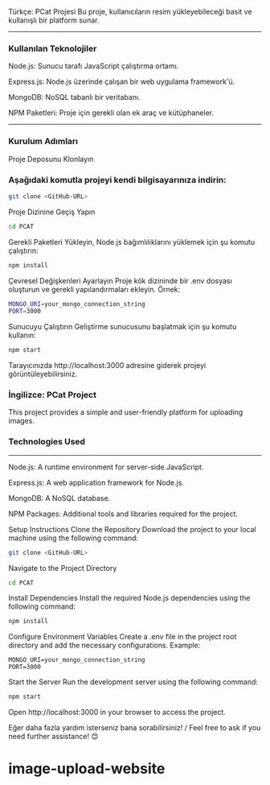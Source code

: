 Türkçe: PCat Projesi
Bu proje, kullanıcıların resim yükleyebileceği basit ve kullanışlı bir platform sunar.

---

### Kullanılan Teknolojiler


Node.js: Sunucu tarafı JavaScript çalıştırma ortamı.

Express.js: Node.js üzerinde çalışan bir web uygulama framework'ü.

MongoDB: NoSQL tabanlı bir veritabanı.

NPM Paketleri: Proje için gerekli olan ek araç ve kütüphaneler.

---
### Kurulum Adımları
Proje Deposunu Klonlayın

### Aşağıdaki komutla projeyi kendi bilgisayarınıza indirin:

```bash
git clone <GitHub-URL>
```
Proje Dizinine Geçiş Yapın

```bash
cd PCAT
```
Gerekli Paketleri Yükleyin,
Node.js bağımlılıklarını yüklemek için şu komutu çalıştırın:

```bash
npm install
````
Çevresel Değişkenleri Ayarlayın
Proje kök dizininde bir .env dosyası oluşturun ve gerekli yapılandırmaları ekleyin. Örnek:


```bash
MONGO_URI=your_mongo_connection_string
PORT=3000
```
Sunucuyu Çalıştırın
Geliştirme sunucusunu başlatmak için şu komutu kullanın:

```bash
npm start
```
Tarayıcınızda http://localhost:3000 adresine giderek projeyi görüntüleyebilirsiniz.

### İngilizce: PCat Project
This project provides a simple and user-friendly platform for uploading images.

### Technologies Used
---
Node.js: A runtime environment for server-side JavaScript.

Express.js: A web application framework for Node.js.

MongoDB: A NoSQL database.

NPM Packages: Additional tools and libraries required for the project.

Setup Instructions
Clone the Repository
Download the project to your local machine using the following command:

```bash
git clone <GitHub-URL>
```
Navigate to the Project Directory

```bash
cd PCAT
```
Install Dependencies
Install the required Node.js dependencies using the following command:

```bash
npm install
```
Configure Environment Variables
Create a .env file in the project root directory and add the necessary configurations. Example:

```
MONGO_URI=your_mongo_connection_string
PORT=3000
```
Start the Server
Run the development server using the following command:



```bash
npm start
```
Open http://localhost:3000 in your browser to access the project.

Eğer daha fazla yardım isterseniz bana sorabilirsiniz! / Feel free to ask if you need further assistance! 😊
# image-upload-website
